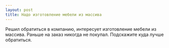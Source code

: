 ```yaml
---
layout: post 
title: Надо изготовление мебели из массива  
--- 
```

Решил обратиться в компанию, интересует изготовление мебели из массива. Раньше на заказ никогда не покупал. Подскажите куда лучше обратиться.
